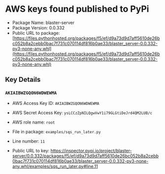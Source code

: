 # AWS keys found published to PyPi

* Package Name: blaster-server
* Package Version: 0.0.332
* Public URL to package: [https://files.pythonhosted.org/packages/f5/ef/d9a73d9d7aff5610de26bc052b8a2cebb0bac7f731c070114df816b0ae33/blaster_server-0.0.332-py3-none-any.whl](https://files.pythonhosted.org/packages/f5/ef/d9a73d9d7aff5610de26bc052b8a2cebb0bac7f731c070114df816b0ae33/blaster_server-0.0.332-py3-none-any.whl)

## Key Details

### `AKIAIBWZGQON6WDWEWMA`

* AWS Access Key ID: `AKIAIBWZGQON6WDWEWMA`
* AWS Secret Access Key: `ysLCCzZpNILQgwVwY1i79GLGtiDeJrd4QM2LUB/c` 
* AWS role name: `root`
* File in package: `examples/sqs_run_later.py`
* Line number: `11`

* Public URL to key: https://inspector.pypi.io/project/blaster-server/0.0.332/packages/f5/ef/d9a73d9d7aff5610de26bc052b8a2cebb0bac7f731c070114df816b0ae33/blaster_server-0.0.332-py3-none-any.whl/examples/sqs_run_later.py#line.11


